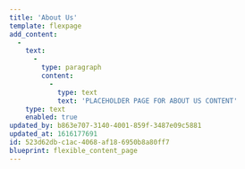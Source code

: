 ```yaml
---
title: 'About Us'
template: flexpage
add_content:
  -
    text:
      -
        type: paragraph
        content:
          -
            type: text
            text: 'PLACEHOLDER PAGE FOR ABOUT US CONTENT'
    type: text
    enabled: true
updated_by: b863e707-3140-4001-859f-3487e09c5881
updated_at: 1616177691
id: 523d62db-c1ac-4068-af18-6950b8a80ff7
blueprint: flexible_content_page
---
```


